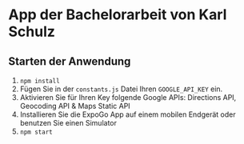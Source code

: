 # App der Bachelorarbeit von Karl Schulz

## Starten der Anwendung

1. `npm install`
2. Fügen Sie in der `constants.js` Datei Ihren `GOOGLE_API_KEY` ein.
3. Aktivieren Sie für Ihren Key folgende Google APIs: Directions API, Geocoding API & Maps Static API
4. Installieren Sie die ExpoGo App auf einem mobilen Endgerät oder benutzen Sie einen Simulator
5. `npm start`
